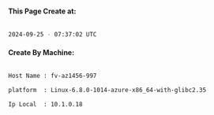 
   
#### This Page Create at:

```bash

2024-09-25 - 07:37:02 UTC

```

#### Create By Machine:

```bash

Host Name : fv-az1456-997

platform  : Linux-6.8.0-1014-azure-x86_64-with-glibc2.35

Ip Local  : 10.1.0.18

```

